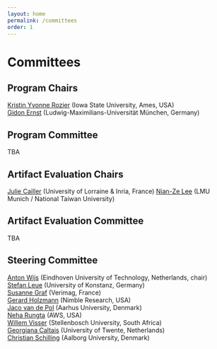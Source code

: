 ```yaml
---
layout: home
permalink: /committees
order: 1
---
```


# Committees


## Program Chairs

[Kristin Yvonne Rozier](https://www.aere.iastate.edu/kyrozier/) (Iowa State University, Ames, USA)  
[Gidon Ernst](https://www.sosy-lab.org/people/ernst/) (Ludwig-Maximilians-Universität München, Germany)  

## Program Committee

TBA

## Artifact Evaluation Chairs

[Julie Cailler](https://jcailler.github.io/) (University of Lorraine & Inria, France)
[Nian-Ze Lee](https://www.sosy-lab.org/people/lee/) (LMU Munich / National Taiwan University)

## Artifact Evaluation Committee

TBA

## Steering Committee

[Anton Wijs](https://www.win.tue.nl/~awijs/) (Eindhoven University of Technology, Netherlands, chair)  
[Stefan Leue](https://www.sen.uni-konstanz.de/members/prof-dr-stefan-leue/) (University of Konstanz, Germany)  
[Susanne Graf](http://www-verimag.imag.fr/~graf/) (Verimag, France)  
[Gerard Holzmann](https://spinroot.com/gerard/) (Nimble Research, USA)  
[Jaco van de Pol](https://cs.au.dk/~jaco/) (Aarhus University, Denmark)  
[Neha Rungta](https://www.amazon.science/author/neha-rungta) (AWS, USA)  
[Willem Visser](http://www.cs.sun.ac.za/~wvisser/) (Stellenbosch University, South Africa)  
[Georgiana Caltais](https://www.georgianacaltais.com/) (University of Twente, Netherlands)  
[Christian Schilling](https://www.christianschilling.net/) (Aalborg University, Denmark)  
